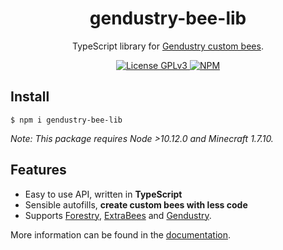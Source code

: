 <div align="center">
  <h1>gendustry-bee-lib</h1>
  <p>TypeScript library for <a href="https://bdew.net/gendustry/configuration/adding-custom-bees/">Gendustry custom bees</a>.</p>
</div>

<div align="center">
  <a href="/LICENSE">
    <img alt="License GPLv3" src="https://img.shields.io/badge/license-GPLv3-blue.svg" />
  </a>
  <a href="https://www.npmjs.com/package/gendustry-bee-lib">
    <img alt="NPM" src="https://img.shields.io/npm/v/gendustry-bee-lib?label=npm">
  </a>
</div>

## Install

```shell
$ npm i gendustry-bee-lib
```

_Note: This package requires Node >10.12.0 and Minecraft 1.7.10._

## Features

 - Easy to use API, written in **TypeScript**
 - Sensible autofills, **create custom bees with less code**
 - Supports [Forestry](https://www.curseforge.com/minecraft/mc-mods/forestry), [ExtraBees](https://www.curseforge.com/minecraft/mc-mods/binnies-mods) and [Gendustry](https://www.curseforge.com/minecraft/mc-mods/gendustry).

More information can be found in the [documentation](./docs).
